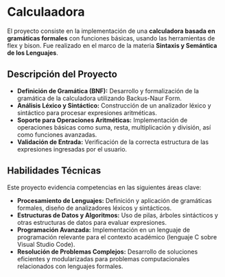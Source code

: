 # Calculaadora

El proyecto consiste en la implementación de una **calculadora basada en gramáticas formales** con funciones básicas, usando las herramientas de flex y bison. Fue realizado en el marco de la materia **Sintaxis y Semántica de los Lenguajes**.

## Descripción del Proyecto

- **Definición de Gramática (BNF):** Desarrollo y formalización de la gramática de la calculadora utilizando Backus-Naur Form.
- **Análisis Léxico y Sintáctico:** Construcción de un analizador léxico y sintáctico para procesar expresiones aritméticas.
- **Soporte para Operaciones Aritméticas:** Implementación de operaciones básicas como suma, resta, multiplicación y división, así como funciones avanzadas.
- **Validación de Entrada:** Verificación de la correcta estructura de las expresiones ingresadas por el usuario.

## Habilidades Técnicas

Este proyecto evidencia competencias en las siguientes áreas clave:

- **Procesamiento de Lenguajes:** Definición y aplicación de gramáticas formales, diseño de analizadores léxicos y sintácticos.
- **Estructuras de Datos y Algoritmos:** Uso de pilas, árboles sintácticos y otras estructuras de datos para evaluar expresiones.
- **Programación Avanzada:** Implementación en un lenguaje de programación relevante para el contexto académico (lenguaje C sobre Visual Studio Code).
- **Resolución de Problemas Complejos:** Desarrollo de soluciones eficientes y modularizadas para problemas computacionales relacionados con lenguajes formales.



